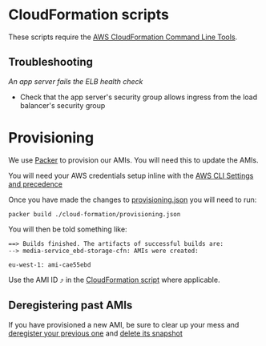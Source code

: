 # CloudFormation scripts

These scripts require the [AWS CloudFormation Command Line Tools][1].

 [1]: http://aws.amazon.com/developertools/2555753788650372

## Troubleshooting

*An app server fails the ELB health check*

 * Check that the app server's security group allows ingress from the load
 balancer's security group


# Provisioning

We use [Packer](https://packer.io) to provision our AMIs. You will need this to
update the AMIs.

You will need your AWS credentials setup inline with the [AWS CLI Settings and
precedence](http://docs.aws.amazon.com/cli/latest/userguide/cli-chap-getting-started.html#config-settings-and-precedence)

Once you have made the changes to [provisioning.json](./provisioning.json) you
will need to run:

    packer build ./cloud-formation/provisioning.json

You will then be told something like:

    ==> Builds finished. The artifacts of successful builds are:
    --> media-service_ebd-storage-cfn: AMIs were created:

    eu-west-1: ami-cae55ebd

Use the AMI ID ⤴ in the [CloudFormation script](./media-service.json) where
applicable.


## Deregistering past AMIs

If you have provisioned a new AMI, be sure to clear up your mess and
[deregister your previous one](https://eu-west-1.console.aws.amazon.com/ec2/v2/home?region=eu-west-1#Images:sort=name)
and [delete its snapshot](https://eu-west-1.console.aws.amazon.com/ec2/v2/home?region=eu-west-1#Snapshots:sort=snapshotId)

